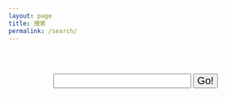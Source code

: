 ```yaml
---
layout: page
title: 搜索
permalink: /search/
---
```

<br/>&nbsp;
<form action="get" id="site_search">
<center>
  <input style="font-size:20px;" type="text" id="search_box">
  <input style="font-size:20px;" type="submit" value="Go!">
</center>
</form>
<br/>&nbsp;
<br/>&nbsp;

<ul id="search_results"></ul>

<script src="{{ "assets/js/lunr.js"  | prepend: site.baseurl  }}"></script>
<script src="https://ajax.googleapis.com/ajax/libs/jquery/1.11.3/jquery.min.js"></script>
<script src="{{ "assets/js/search.js"  | prepend: site.baseurl  }}"></script>

